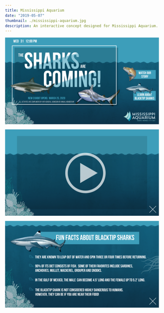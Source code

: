 ```yaml
---
title: Mississippi Aquarium
date: "2019-05-07"
thumbnail: ./mississippi-aquarium.jpg
description: An interactive concept designed for Mississippi Aquarium.
---
```


![Primary](./1_Primary.png)

![Video](./2_Video.png)

![Fun Facts](./3_FunFacts.png)
